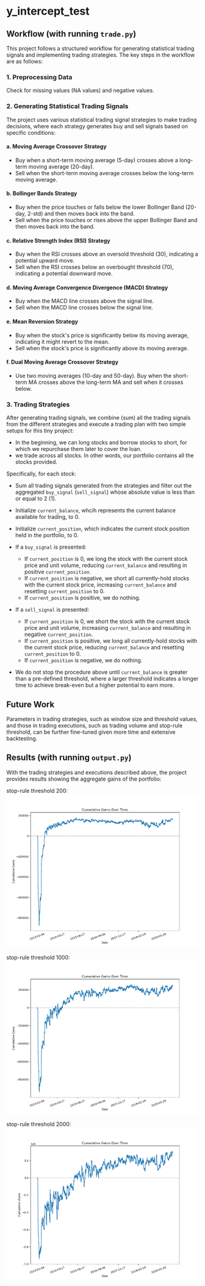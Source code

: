 # y_intercept_test

## Workflow (with running `trade.py`)

This project follows a structured workflow for generating statistical trading signals and implementing trading strategies. The key steps in the workflow are as follows:

### 1. Preprocessing Data

Check for missing values (NA values) and negative values.

### 2. Generating Statistical Trading Signals

The project uses various statistical trading signal strategies to make trading decisions, where each strategy generates buy and sell signals based on specific conditions:

#### a. Moving Average Crossover Strategy

- Buy when a short-term moving average (5-day) crosses above a long-term moving average (20-day).
- Sell when the short-term moving average crosses below the long-term moving average.

#### b. Bollinger Bands Strategy

- Buy when the price touches or falls below the lower Bollinger Band (20-day, 2-std) and then moves back into the band.
- Sell when the price touches or rises above the upper Bollinger Band and then moves back into the band.

#### c. Relative Strength Index (RSI) Strategy

- Buy when the RSI crosses above an oversold threshold (30), indicating a potential upward move.
- Sell when the RSI crosses below an overbought threshold (70), indicating a potential downward move.

#### d. Moving Average Convergence Divergence (MACD) Strategy

- Buy when the MACD line crosses above the signal line.
- Sell when the MACD line crosses below the signal line.

#### e. Mean Reversion Strategy

- Buy when the stock's price is significantly below its moving average, indicating it might revert to the mean.
- Sell when the stock's price is significantly above its moving average.

#### f. Dual Moving Average Crossover Strategy

- Use two moving averages (10-day and 50-day). Buy when the short-term MA crosses above the long-term MA and sell when it crosses below.

### 3. Trading Strategies

After generating trading signals, we combine (sum) all the trading signals from the different strategies and execute a trading plan with two simple setups for this tiny project: 
- In the beginning, we can long stocks and borrow stocks to short, for which we repurchase them later to cover the loan.
- we trade across all stocks. In other words, our portfolio contains all the stocks provided.

Specifically, for each stock:
- Sum all trading signals generated from the strategies and filter out the aggregated `buy_signal` (`sell_signal`) whose absolute value is less than or equal to 2 (1).

- Initialize `current_balance`, whcih represents the current balance available for trading, to 0.
- Initialize `current_position`, which indicates the current stock position held in the portfolio, to 0.

- If a `buy_signal` is presented:
  - If `current_position` is 0, we long the stock with the current stock price and unit volume, reducing `current_balance` and resulting in positive `current_position`.
  - If `current_position` is negative, we short all currently-hold stocks with the current stock price, increasing `current_balance` and resetting `current_position` to 0.
  - If `current_position` is positive, we do nothing.

- If a `sell_signal` is presented:
  - If `current_position` is 0, we short the stock with the current stock price and unit volume, increasing `current_balance` and resulting in negative `current_position`.
  - If `current_position` is positive, we long all currently-hold stocks with the current stock price, reducing `current_balance` and resetting `current_position` to 0.
  - If `current_position` is negative, we do nothing.
 
- We do not stop the procedure above until `current_balance` is greater than a pre-defined threshold, where a larger threshold indicates a longer time to achieve break-even but a higher potential to earn more.
 

## Future Work

Parameters in trading strategies, such as window size and threshold values, and those in trading executions, such as trading volume and stop-rule threshold, can be further fine-tuned given more time and extensive backtesting.


## Results (with running `output.py`)

With the trading strategies and executions described above, the project provides results showing the aggregate gains of the portfolio:

stop-rule threshold 200:
![Cumulative Gains Plot](cumulative_gains_plot_200.png)

stop-rule threshold 1000:
![Cumulative Gains Plot](cumulative_gains_plot_1000.png)

stop-rule threshold 2000:
![Cumulative Gains Plot](cumulative_gains_plot_2000.png)
